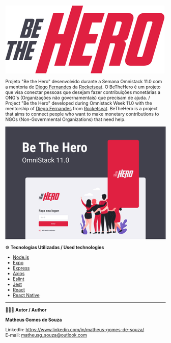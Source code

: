 ![](logo.svg)

Projeto "Be the Hero" desenvolvido durante a Semana Omnistack 11.0 com a mentoria de [Diego Fernandes](https://github.com/diego3g) da [Rocketseat](https://rocketseat.com.br/). O BeTheHero é um projeto que visa conectar pessoas que desejam fazer contribuições monetárias a ONG's (Organizações não governamentais) que precisam de ajuda. / Project "Be the Hero" developed during Omnistack Week 11.0 with the mentorship of [Diego Fernandes](https://github.com/diego3g) from [Rocketseat](https://rocketseat.com.br/). BeTheHero is a project that aims to connect people who want to make monetary contributions to NGOs (Non-Governmental Organizations) that need help.

![](cover.svg)


⚙ **Tecnologias Utilizadas / Used technologies** 

- [Node.js](https://nodejs.org/en/)
- [Expo](https://expo.io/)
- [Express](https://expressjs.com/)
- [Axios](https://axios-http.com/)
- [Eslint](https://eslint.org/)
- [Jest](https://jestjs.io/)
- [React](https://reactjs.org/)
- [React Native](https://reactnative.dev/)

----------------------------------------------------------------------------------------------------------------------------------------------------------------------------------

🧑🏾‍💻 **Autor / Author**

**Matheus Gomes de Souza**

LinkedIn: https://www.linkedin.com/in/matheus-gomes-de-souza/ <br/>
E-mail: matheusg_souza@outlook.com
